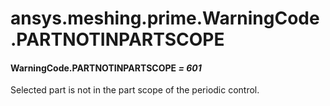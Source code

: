 # ansys.meshing.prime.WarningCode.PARTNOTINPARTSCOPE

#### WarningCode.PARTNOTINPARTSCOPE *= 601*

Selected part is not in the part scope of the periodic control.

<!-- !! processed by numpydoc !! -->
